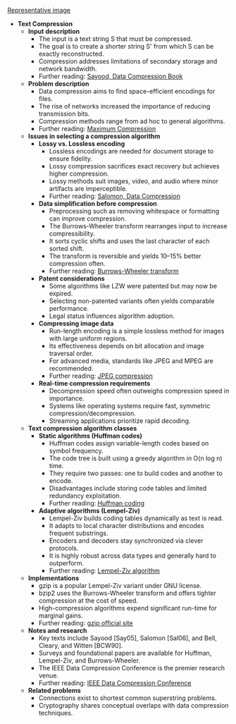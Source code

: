 [Representative image](ADM-ch18-strings-text-compression.best.png)

- **Text Compression**
  - **Input description**
    - The input is a text string S that must be compressed.
    - The goal is to create a shorter string S' from which S can be exactly reconstructed.
    - Compression addresses limitations of secondary storage and network bandwidth.
    - Further reading: [Sayood, Data Compression Book](https://example.org)
  - **Problem description**
    - Data compression aims to find space-efficient encodings for files.
    - The rise of networks increased the importance of reducing transmission bits.
    - Compression methods range from ad hoc to general algorithms.
    - Further reading: [Maximum Compression](http://www.maximumcompression.com/)
  - **Issues in selecting a compression algorithm**
    - **Lossy vs. Lossless encoding**
      - Lossless encodings are needed for document storage to ensure fidelity.
      - Lossy compression sacrifices exact recovery but achieves higher compression.
      - Lossy methods suit images, video, and audio where minor artifacts are imperceptible.
      - Further reading: [Salomon, Data Compression](https://example.org)
    - **Data simplification before compression**
      - Preprocessing such as removing whitespace or formatting can improve compression.
      - The Burrows-Wheeler transform rearranges input to increase compressibility.
      - It sorts cyclic shifts and uses the last character of each sorted shift.
      - The transform is reversible and yields 10–15% better compression often.
      - Further reading: [Burrows-Wheeler transform](https://example.org)
    - **Patent considerations**
      - Some algorithms like LZW were patented but may now be expired.
      - Selecting non-patented variants often yields comparable performance.
      - Legal status influences algorithm adoption.
    - **Compressing image data**
      - Run-length encoding is a simple lossless method for images with large uniform regions.
      - Its effectiveness depends on bit allocation and image traversal order.
      - For advanced media, standards like JPEG and MPEG are recommended.
      - Further reading: [JPEG compression](https://example.org)
    - **Real-time compression requirements**
      - Decompression speed often outweighs compression speed in importance.
      - Systems like operating systems require fast, symmetric compression/decompression.
      - Streaming applications prioritize rapid decoding.
  - **Text compression algorithm classes**
    - **Static algorithms (Huffman codes)**
      - Huffman codes assign variable-length codes based on symbol frequency.
      - The code tree is built using a greedy algorithm in O(n log n) time.
      - They require two passes: one to build codes and another to encode.
      - Disadvantages include storing code tables and limited redundancy exploitation.
      - Further reading: [Huffman coding](https://example.org)
    - **Adaptive algorithms (Lempel-Ziv)**
      - Lempel-Ziv builds coding tables dynamically as text is read.
      - It adapts to local character distributions and encodes frequent substrings.
      - Encoders and decoders stay synchronized via clever protocols.
      - It is highly robust across data types and generally hard to outperform.
      - Further reading: [Lempel-Ziv algorithm](https://example.org)
  - **Implementations**
    - gzip is a popular Lempel-Ziv variant under GNU license.
    - bzip2 uses the Burrows-Wheeler transform and offers tighter compression at the cost of speed.
    - High-compression algorithms expend significant run-time for marginal gains.
    - Further reading: [gzip official site](http://www.gzip.org)
  - **Notes and research**
    - Key texts include Sayood [Say05], Salomon [Sal06], and Bell, Cleary, and Witten [BCW90].
    - Surveys and foundational papers are available for Huffman, Lempel-Ziv, and Burrows-Wheeler.
    - The IEEE Data Compression Conference is the premier research venue.
    - Further reading: [IEEE Data Compression Conference](http://www.cs.brandeis.edu/~dcc/)
  - **Related problems**
    - Connections exist to shortest common superstring problems.
    - Cryptography shares conceptual overlaps with data compression techniques.
